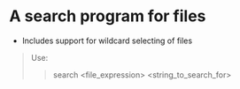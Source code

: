 # A search program for files

* Includes support for wildcard selecting of files

>Use:
>>search <file_expression> <string_to_search_for>
